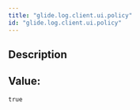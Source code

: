 ```yaml
---
title: "glide.log.client.ui.policy"
id: "glide.log.client.ui.policy"
---
```

## Description



## Value: 
```
true
```